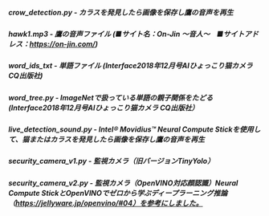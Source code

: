 ##### crow_detection.py - カラスを発見したら画像を保存し鷹の音声を再生
##### hawk1.mp3 - 鷹の音声ファイル (■サイト名：On-Jin ～音人～　■サイトアドレス：https://on-jin.com/)
##### word_ids_txt - 単語ファイル (Interface2018年12月号AIひょっこり猫カメラ CQ出版社)
##### word_tree.py - ImageNetで扱っている単語の親子関係をたどる (Interface2018年12月号AIひょっこり猫カメラ CQ出版社）
##### live_detection_sound.py - Intel® Movidius™ Neural Compute Stickを使用して、猫またはカラスを発見したら画像を保存し鷹の音声を再生
##### security_camera_v1.py - 監視カメラ（旧バージョンTinyYolo）
##### security_camera_v2.py - 監視カメラ（OpenVINO対応顔認識）Neural Compute StickとOpenVINOでゼロから学ぶディープラーニング推論（https://jellyware.jp/openvino/#04）を参考にしました。
